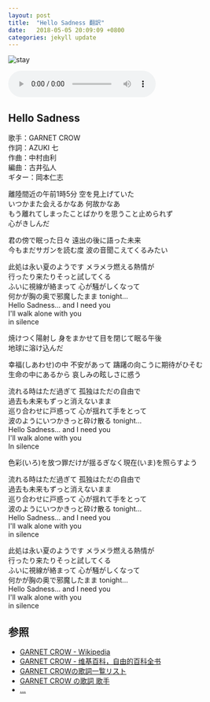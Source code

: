 ```yaml
---
layout: post
title:  "Hello Sadness 翻訳"
date:   2018-05-05 20:09:09 +0800
categories: jekyll update
---
```

![stay](https://raw.githubusercontent.com/mistydew/gc/master/images/cover/album/Album_07th_STAY_~%E5%A4%9C%E6%98%8E%E3%81%91%E3%81%AESoul~.jpg)

<audio controls>
  <source src="https://raw.githubusercontent.com/mistydew/gc2/master/Hello%20Sadness.mp3" type="audio/mpeg">
您的浏览器不支持 audio 元素。
</audio>

## Hello Sadness

歌手：GARNET CROW<br>
作詞：AZUKI 七<br>
作曲：中村由利<br>
編曲：古井弘人<br>
ギター：岡本仁志

離陸間近の午前1時5分 空を見上げていた<br>
いつかまた会えるかなあ 何故かなあ<br>
もう離れてしまったことばかりを思うこと止められず<br>
心がきしんだ

君の傍で眠った日々 遠出の後に語った未来<br>
今もまだサガンを読む度 波の音聞こえてくるみたい

此処は永い夏のようです メラメラ燃える熱情が<br>
行ったり来たりそっと試してくる<br>
ふいに視線が絡まって 心が騒がしくなって<br>
何かが胸の奥で邪魔したまま tonight…<br>
Hello Sadness… and I need you<br>
I'll walk alone with you<br>
in silence

焼けつく陽射し 身をまかせて目を閉じて眠る午後<br>
地球に溶け込んだ

幸福(しあわせ)の中 不安があって 躊躇の向こうに期待がひそむ<br>
生命の中にあるから 哀しみの眩しさに惑う

流れる時はただ過ぎて 孤独はただの自由で<br>
過去も未来もずっと消えないまま<br>
巡り合わせに戸惑って 心が揺れて手をとって<br>
波のようにいつかきっと砕け散る tonight…<br>
Hello Sadness… and I need you<br>
I'll walk alone with you<br>
In silence

色彩(いろ)を放つ罪だけが揺るぎなく現在(いま)を照らすよう

流れる時はただ過ぎて 孤独はただの自由で<br>
過去も未来もずっと消えないまま<br>
巡り合わせに戸惑って 心が揺れて手をとって<br>
波のようにいつかきっと砕け散る tonight…<br>
Hello Sadness… and I need you<br>
I'll walk alone with you<br>
in silence

此処は永い夏のようです メラメラ燃える熱情が<br>
行ったり来たりそっと試してくる<br>
ふいに視線が絡まって 心が騒がしくなって<br>
何かが胸の奥で邪魔したまま tonight…<br>
Hello Sadness… and I need you<br>
I'll walk alone with you<br>
in silence

## 参照
* [GARNET CROW - Wikipedia](https://ja.wikipedia.org/wiki/GARNET_CROW)
* [GARNET CROW - 维基百科，自由的百科全书](https://zh.wikipedia.org/wiki/GARNET_CROW)
* [GARNET CROWの歌詞一覧リスト](https://www.uta-net.com/artist/344)
* [GARNET CROW の歌詞 歌手](http://www.kasi-time.com/subcat-uta-167-1.html)
* [...](https://github.com/mistydew/gc)
